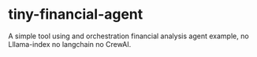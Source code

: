# tiny-financial-agent
A simple tool using and orchestration financial analysis agent example, no Lllama-index no langchain no CrewAI.
